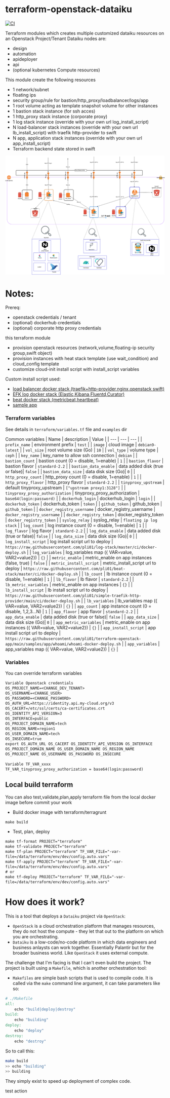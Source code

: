 # terraform-openstack-dataiku

[![CI](https://github.com/pli01/terraform-openstack-dataiku/actions/workflows/main.yml/badge.svg)](https://github.com/pli01/terraform-openstack-dataiku/actions/workflows/main.yml)

Terraform modules which creates multiple customized dataiku resources on an Openstack Project/Tenant
Dataiku nodes are:
 - design
 - automation
 - apideployer
 - api
 - (optional kubernetes Compute resources)


This module create the following resources
  * 1 network/subnet
  * floating ips
  * security group/rule for bastion/http_proxy/loadbalancer/logs/app
  * 1 root volume acting as template snapshot volume for other instances
  * 1 bastion stack instance (for ssh acces)
  * 1 http_proxy stack instance (corporate proxy)
  * 1 log stack instance (override with your own url log_install_script)
  * N load-balancer stack instances (override with your own url lb_install_script) with traefik http-provider to swift
  * N app, application stack instances (override with your own url app_install_script)
  * Terraform backend state stored in swift

![Schema](doc/terraform-openstack-app.png)

# Notes:

Prereq:
  * openstack credentials / tenant
  * (optional) dockerhub credentials
  * (optional) corporate http proxy credentials

this terraform module
  * provision openstack resources (network,volume,floating-ip security group,swift object)
  * provision instances with heat stack template (use wait_condition) and cloud_config template
  * customize cloud-init install script with install_script variables

Custom install script used:
  * [load balancer docker stack (traefik+http-provider,nginx,openstack swift)](https://github.com/pli01/simple-traefik-http-provider)
  * [EFK log docker stack (Elastic,Kibana,Fluentd,Curator)](https://github.com/pli01/log-stack/)
  * [beat docker stack (metricbeat,heartbeat)](https://github.com/pli01/beat-stack/)
  * [sample app ](./samples/)

### Terraform variables
See details in `terraform/variables.tf` file and `examples` dir

Common variables
| Name | description | Value |
| --- | --- | --- |
| `prefix_name` | environment prefix | `test` |
| `image` | cloud image | `debian9-latest` |
| `vol_size` | root volume size (Go) | `10` |
| `vol_type` | volume type | `ceph` |
| `key_name` | key_name to allow ssh connection  | `debian` |
| `bastion_count` | bastion count (0 = disable, 1=enable) | `1` |
| `bastion_flavor` | bastion flavor | `standard-2.2` |
| `bastion_data_enable` | data added disk (true or false)| `false` |
| `bastion_data_size` | data disk size (Go)| `0` |
| `http_proxy_count` | http_proxy count (0 = disable, 1=enable) | `1` |
| `http_proxy_flavor` | http_proxy flavor | `standard-2.2` |
| `tinyproxy_upstream` | default tinyproxy_upstream | `["upstream proxy1:3128"]` |
| `tinyproxy_proxy_authorization` | tinyproxy_proxy_authorization | `base64(login:password)` |
| `dockerhub_login` | dockerhub_login | `login` |
| `dockerhub_token` | dockerhub_token | `token` |
| `github_token` | github_token | `github_token` |
| `docker_registry_username` | docker_registry_username | `docker_registry_username` |
| `docker_registry_token` | docker_registry_token | `docker_registry_token` |
| `syslog_relay` | syslog_relay  | `floating ip log stack` |
| `log_count` | log instance count (0 = disable, 1=enable) | `1` |
| `log_flavor` | log flavor | `standard-2.2` |
| `log_data_enable` | data added disk (true or false)| `false` |
| `log_data_size` | data disk size (Go)| `0` |
| `log_install_script` | log install script url to deploy | `https://raw.githubusercontent.com/pli01/log-stack/master/ci/docker-deploy.sh` |
| `log_variables` | log_variables map ({ VAR=value, VAR2=value2}) | `{}` |
| `metric_enable` | metric_enable on app instances (false, true) | `false` |
| `metric_install_script` | metric_install_script url to deploy | `https://raw.githubusercontent.com/pli01/beat-stack/master/ci/docker-deploy.sh` |
| `lb_count` | lb instance count (0 = disable, 1=enable) | `1` |
| `lb_flavor` | lb flavor | `standard-2.2` |
| `lb_metric_variables` | metric_enable on app instances | `{}` |
| `lb_install_script` | lb install script url to deploy | `https://raw.githubusercontent.com/pli01/simple-traefik-http-provider/main/ci/docker-deploy.sh` |
| `lb_variables` | lb_variables map ({ VAR=value, VAR2=value2}) | `{}` |
| `app_count` | app instance count (0 = disable, 1,2,3...N) | `1` |
| `app_flavor` | app flavor | `standard-2.2` |
| `app_data_enable` | data added disk (true or false)| `false` |
| `app_data_size` | data disk size (Go)| `0` |
| `app_metric_variables` | metric_enable on app instances ({ VAR=value, VAR2=value2}) | `{}` |
| `app_install_script` | app install script url to deploy | `https://raw.githubusercontent.com/pli01/terraform-openstack-app/main/samples/app/whoami/whoami-docker-deploy.sh` |
| `app_variables` | app_variables map ({ VAR=value, VAR2=value2}) | `{}` |

### Variables
You can override terraform variables
```
Variable Openstack credentials
OS_PROJECT_NAME=<CHANGE_DEV_TENANT>
OS_USERNAME=<CHANGE_USER>
OS_PASSWORD=<CHANGE_PASSWORD>
OS_AUTH_URL=https://identity.api.my-cloud.org/v3
OS_CACERT=/etc/ssl/certs/ca-certificates.crt
OS_IDENTITY_API_VERSION=3
OS_INTERFACE=public
OS_PROJECT_DOMAIN_NAME=tech
OS_REGION_NAME=region1
OS_USER_DOMAIN_NAME=tech
OS_INSECURE=true
export OS_AUTH_URL OS_CACERT OS_IDENTITY_API_VERSION OS_INTERFACE OS_PROJECT_DOMAIN_NAME OS_USER_DOMAIN_NAME OS_REGION_NAME OS_PROJECT_NAME OS_USERNAME OS_PASSWORD OS_INSECURE

Variable TF_VAR_xxxx
TF_VAR_tinyproxy_proxy_authorization = base64(login:password)

```

## Local build terraform

You can also test,validate,plan,apply terraform file from the local docker image before commit your work

* Build docker image with terraform/terragrunt
```
make build
```
* Test, plan, deploy
```
make tf-format PROJECT="terraform"
make tf-validate PROJECT="terraform"
make tf-plan PROJECT="terraform" TF_VAR_FILE="-var-file=/data/terraform/env/dev/config.auto.vars"
make tf-apply PROJECT="terraform" TF_VAR_FILE="-var-file=/data/terraform/env/dev/config.auto.vars"
# or
make tf-deploy PROJECT="terraform" TF_VAR_FILE="-var-file=/data/terraform/env/dev/config.auto.vars"
```

# How does it work?

This is a tool that deploys a `Dataiku` project via `OpenStack`: 

- `OpenStack` is a cloud orchestration platform that manages resources, they do not host the compute - they let that out to the platform on which you are orchestrating.
- `Dataiku` is a low-code/no-code platform in which data engineers and business anlaysts can work together. Essentially Palantir but for the broader business world. Like `OpenStack` it uses external compute.

The challenge that I'm facing is that I can't even build the project. The project is built using a `Makefile`, which is another orchestration tool:

- `Makefiles` are simple bash scripts that is used to compile code. It is called via the `make` command line argument, it can take parameters like so:

```Makefile
# ./Makefile
all:
    echo "build|deploy|destroy"
build:
    echo "building"
deploy:
    echo "deploy"
destroy:
    echo "destroy"
```

So to call this:

```sh
make build
>> echo "building"
>> building
```

They simply exist to speed up deployment of complex code.

test action